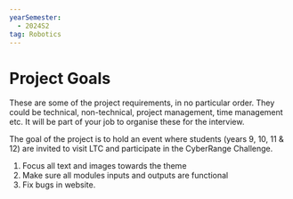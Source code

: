 ```yaml
---
yearSemester:
  - 2024S2
tag: Robotics
---
```

# Project Goals


These are some of the project requirements, in no particular order. They could be technical, non-technical, project management, time management etc. It will be part of your job to organise these for the interview.

The goal of the project is to hold an event where students (years 9, 10, 11 & 12) are invited to visit LTC and participate in the CyberRange Challenge.
1. Focus all text and images towards the theme
2. Make sure all modules inputs and outputs are functional
3. Fix bugs in website.

